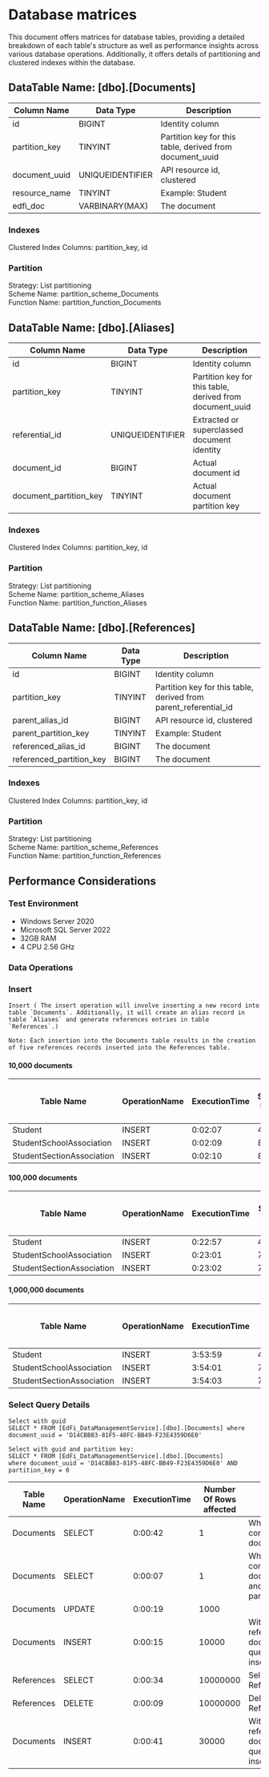 # Database matrices

This document offers matrices for database tables, providing a detailed breakdown of each table's structure
as well as performance insights across various database operations.
Additionally, it offers details of partitioning and clustered indexes within the database.

## DataTable Name: [dbo].[Documents]

| Column Name   | Data Type        | Description |
|---------------|------------------|-----------------|
| id            | BIGINT           | Identity column |
| partition_key | TINYINT          | Partition key for this table, derived from document_uuid |
| document_uuid | UNIQUEIDENTIFIER | API resource id, clustered |
| resource_name | TINYINT          | Example: Student |
| edfi_doc      | VARBINARY(MAX)   | The document |

### Indexes
  Clustered Index Columns: partition_key, id

### Partition
  Strategy: List partitioning  <br>
  Scheme Name: partition_scheme_Documents  <br>
  Function Name: partition_function_Documents

## DataTable Name: [dbo].[Aliases]

| Column Name                 | Data Type        | Description |
|-----------------------------|------------------|-----------------|
| id                          | BIGINT           | Identity column |
| partition_key               | TINYINT          | Partition key for this table, derived from document_uuid |
| referential_id              | UNIQUEIDENTIFIER | Extracted or superclassed document identity |
| document_id                 | BIGINT           | Actual document id |
| document_partition_key      | TINYINT          | Actual document partition key |

### Indexes
  Clustered Index Columns: partition_key, id

### Partition
  Strategy: List partitioning  <br>
  Scheme Name: partition_scheme_Aliases  <br>
  Function Name: partition_function_Aliases  <br>

## DataTable Name: [dbo].[References]

| Column Name               | Data Type | Description |
|---------------------------|-----------|-----------------|
| id                        | BIGINT    | Identity column |
| partition_key             | TINYINT   | Partition key for this table, derived from parent_referential_id |
| parent_alias_id           | BIGINT    | API resource id, clustered |
| parent_partition_key      | TINYINT   | Example: Student |
| referenced_alias_id       | BIGINT    | The document |
| referenced_partition_key  | BIGINT    | The document |

### Indexes
  Clustered Index Columns: partition_key, id

### Partition
  Strategy: List partitioning  <br>
  Scheme Name: partition_scheme_References  <br>
  Function Name: partition_function_References

## Performance Considerations

### Test Environment
* Windows Server 2020
* Microsoft SQL Server 2022
* 32GB RAM
* 4 CPU 2.56 GHz

### Data Operations

### Insert
    Insert ( The insert operation will involve inserting a new record into table `Documents`. Additionally, it will create an alias record in table `Aliases` and generate references entries in table `References`.)

    Note: Each insertion into the Documents table results in the creation of five references records inserted into the References table.

#### 10,000 documents

| Table Name                | OperationName | ExecutionTime | Data Space Used (KB) | Index Space Used (KB) |
|---------------------------|---------------|---------------|----------------------|-----------------------|
| Student                   | INSERT        | 0:02:07       | 4976                 | 256                   |
| StudentSchoolAssociation  | INSERT        | 0:02:09       | 8480                 | 256                   |
| StudentSectionAssociation | INSERT        | 0:02:10       | 8510                 | 256                   |

#### 100,000 documents

| Table Name                | OperationName | ExecutionTime | Data Space Used (KB) | Index Space Used (KB) |
|---------------------------|---------------|---------------|----------------------|-----------------------|
| Student                   | INSERT        | 0:22:57       | 47544                | 384                   |
| StudentSchoolAssociation  | INSERT        | 0:23:01       | 72472                | 384                   |
| StudentSectionAssociation | INSERT        | 0:23:02       | 72490                | 384                   |

#### 1,000,000 documents

| Table Name                | OperationName | ExecutionTime | Data Space Used (KB) | Index Space Used (KB) | With new Indexes (KB) |
|---------------------------|---------------|---------------|----------------------|-----------------------|-----------------------|
| Student                   | INSERT        | 3:53:59       | 473016               | 512                   | 43552                 |
| StudentSchoolAssociation  | INSERT        | 3:54:01       | 714496               | 512                   | 43552                 |
| StudentSectionAssociation | INSERT        | 3:54:03       | 714511               | 512                   | 43552                 |

### Select Query Details

    Select with guid
    SELECT * FROM [EdFi_DataManagementService].[dbo].[Documents] where document_uuid = 'D14CBB83-81F5-48FC-BB49-F23E4359D6E0'

    Select with guid and partition key:
    SELECT * FROM [EdFi_DataManagementService].[dbo].[Documents]
    where document_uuid = 'D14CBB83-81F5-48FC-BB49-F23E4359D6E0' AND partition_key = 0


| Table Name   | OperationName | ExecutionTime | Number Of Rows affected  | Details                                               |
|--------------|---------------|---------------|--------------------------|-------------------------------------------------------|
| Documents    | SELECT        | 0:00:42       | 1                        | Where condition with document_uuid                    |
| Documents    | SELECT        | 0:00:07       | 1                        | Where condition with document_uuid and partition_key  |
| Documents    | UPDATE        | 0:00:19       | 1000                     |                                                       |
| Documents    | INSERT        | 0:00:15       | 10000                    | With 5 references per document and query table insert |
| References   | SELECT        | 0:00:34       | 10000000                 | Select * from References                              |
| References   | DELETE        | 0:00:09       | 10000000                 | Delete from References                                |
| Documents    | INSERT        | 0:00:41       | 30000                    | With 5 references per document and query table insert |


